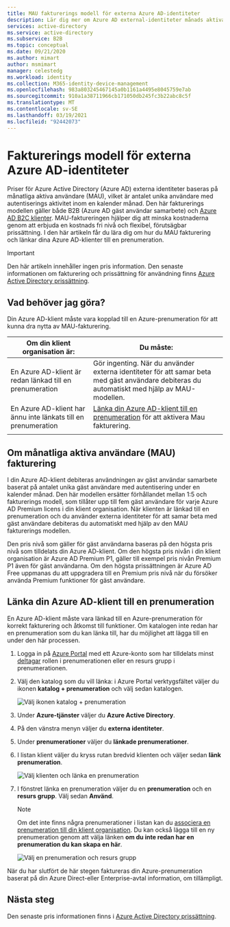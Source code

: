 ```yaml
---
title: MAU fakturerings modell för externa Azure AD-identiteter
description: Lär dig mer om Azure AD external-identiteter månads aktiva användare (MAU) fakturerings modell för gäst användar samarbete (B2B) i Azure AD. Lär dig hur du länkar din Azure AD-klient till en Azure-prenumeration.
services: active-directory
ms.service: active-directory
ms.subservice: B2B
ms.topic: conceptual
ms.date: 09/21/2020
ms.author: mimart
author: msmimart
manager: celestedg
ms.workload: identity
ms.collection: M365-identity-device-management
ms.openlocfilehash: 983a803245467145a0b1161a4495e8045759e7ab
ms.sourcegitcommit: 910a1a38711966cb171050db245fc3b22abc8c5f
ms.translationtype: MT
ms.contentlocale: sv-SE
ms.lasthandoff: 03/19/2021
ms.locfileid: "92442073"
---
```

# <a name="billing-model-for-azure-ad-external-identities"></a>Fakturerings modell för externa Azure AD-identiteter

Priser för Azure Active Directory (Azure AD) externa identiteter baseras på månatliga aktiva användare (MAU), vilket är antalet unika användare med autentiserings aktivitet inom en kalender månad. Den här fakturerings modellen gäller både B2B (Azure AD gäst användar samarbete) och [Azure AD B2C klienter](../../active-directory-b2c/billing.md). MAU-faktureringen hjälper dig att minska kostnaderna genom att erbjuda en kostnads fri nivå och flexibel, förutsägbar prissättning. I den här artikeln får du lära dig om hur du MAU fakturering och länkar dina Azure AD-klienter till en prenumeration.

> [!IMPORTANT]
> Den här artikeln innehåller ingen pris information. Den senaste informationen om fakturering och prissättning för användning finns [Azure Active Directory prissättning](https://azure.microsoft.com/pricing/details/active-directory/).

## <a name="what-do-i-need-to-do"></a>Vad behöver jag göra?

Din Azure AD-klient måste vara kopplad till en Azure-prenumeration för att kunna dra nytta av MAU-fakturering.

|Om din klient organisation är:  |Du måste:  |
|---------|---------|
| En Azure AD-klient är redan länkad till en prenumeration     | Gör ingenting. När du använder externa identiteter för att samar beta med gäst användare debiteras du automatiskt med hjälp av MAU-modellen.        |
| En Azure AD-klient har ännu inte länkats till en prenumeration     | [Länka din Azure AD-klient till en prenumeration](#link-your-azure-ad-tenant-to-a-subscription) för att aktivera Mau fakturering.        |
|  |  |

## <a name="about-monthly-active-users-mau-billing"></a>Om månatliga aktiva användare (MAU) fakturering

I din Azure AD-klient debiteras användningen av gäst användar samarbete baserat på antalet unika gäst användare med autentisering under en kalender månad. Den här modellen ersätter förhållandet mellan 1:5 och fakturerings modell, som tillåter upp till fem gäst användare för varje Azure AD Premium licens i din klient organisation. När klienten är länkad till en prenumeration och du använder externa identiteter för att samar beta med gäst användare debiteras du automatiskt med hjälp av den MAU fakturerings modellen.
  
Den pris nivå som gäller för gäst användarna baseras på den högsta pris nivå som tilldelats din Azure AD-klient. Om den högsta pris nivån i din klient organisation är Azure AD Premium P1, gäller till exempel pris nivån Premium P1 även för gäst användarna. Om den högsta prissättningen är Azure AD Free uppmanas du att uppgradera till en Premium pris nivå när du försöker använda Premium funktioner för gäst användare.

## <a name="link-your-azure-ad-tenant-to-a-subscription"></a>Länka din Azure AD-klient till en prenumeration

En Azure AD-klient måste vara länkad till en Azure-prenumeration för korrekt fakturering och åtkomst till funktioner. Om katalogen inte redan har en prenumeration som du kan länka till, har du möjlighet att lägga till en under den här processen.

1. Logga in på [Azure Portal](https://portal.azure.com/) med ett Azure-konto som har tilldelats minst [deltagar](../../role-based-access-control/built-in-roles.md) rollen i prenumerationen eller en resurs grupp i prenumerationen.

2. Välj den katalog som du vill länka: i Azure Portal verktygsfältet väljer du ikonen **katalog + prenumeration** och välj sedan katalogen.

    ![Välj ikonen katalog + prenumeration](media/external-identities-pricing/portal-mau-pick-directory.png)

3. Under **Azure-tjänster** väljer du **Azure Active Directory**.

4. På den vänstra menyn väljer du **externa identiteter**.

5. Under **prenumerationer** väljer du **länkade prenumerationer**.

6. I listan klient väljer du kryss rutan bredvid klienten och väljer sedan **länk prenumeration**.

    ![Välj klienten och länka en prenumeration](media/external-identities-pricing/linked-subscriptions.png)

7. I fönstret länka en prenumeration väljer du en **prenumeration** och en **resurs grupp**. Välj sedan **Använd**.

   > [!NOTE]
   > Om det inte finns några prenumerationer i listan kan du [associera en prenumeration till din klient organisation](../fundamentals/active-directory-how-subscriptions-associated-directory.md). Du kan också lägga till en ny prenumeration genom att välja länken **om du inte redan har en prenumeration du kan skapa en här**.

    ![Välj en prenumeration och resurs grupp](media/external-identities-pricing/link-subscription-resource.png)

När du har slutfört de här stegen faktureras din Azure-prenumeration baserat på din Azure Direct-eller Enterprise-avtal information, om tillämpligt.

## <a name="next-steps"></a>Nästa steg

Den senaste pris informationen finns i [Azure Active Directory prissättning](https://azure.microsoft.com/pricing/details/active-directory/).